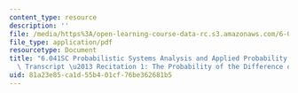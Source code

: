 ```yaml
---
content_type: resource
description: ''
file: /media/https%3A/open-learning-course-data-rc.s3.amazonaws.com/6-041sc-probabilistic-systems-analysis-and-applied-probability-fall-2013/81a23e85ca1d55b401cf76be362681b5_MIT6_041SCF13_Ch1P1_Probability_of_Difference_Two_Events_300k.pdf
file_type: application/pdf
resourcetype: Document
title: "6.041SC Probabilistic Systems Analysis and Applied Probability, Fall 2013\
  \ Transcript \u2013 Recitation 1: The Probability of the Difference of Two Events"
uid: 81a23e85-ca1d-55b4-01cf-76be362681b5
---
```

